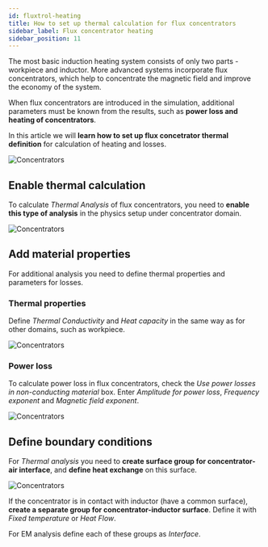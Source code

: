 ```yaml
---
id: fluxtrol-heating
title: How to set up thermal calculation for flux concentrators
sidebar_label: Flux concentrator heating
sidebar_position: 11
---
```


The most basic induction heating system consists of only two parts - workpiece and inductor. More advanced systems incorporate flux concentrators, which help to concentrate the magnetic field and improve the economy of the system.

When flux concentrators are introduced in the simulation, additional parameters must be known from the results, such as **power loss and heating of concentrators**.

In this article we will **learn how to set up flux concetrator thermal definition** for calculation of heating and losses.

<p align="center">

![Concentrators](assets/fluxtrol-heating/0.png)

</p>

## Enable thermal calculation

To calculate *Thermal Analysis* of flux concentrators, you need to **enable this type of analysis** in the physics setup under concentrator domain.

<p align="center">

![Concentrators](assets/fluxtrol-heating/1.png)

</p>

## Add material properties

For additional analysis you need to define thermal properties and parameters for losses.

### Thermal properties

Define *Thermal Conductivity* and *Heat capacity* in the same way as for other domains, such as workpiece.

<p align="center">

![Concentrators](assets/fluxtrol-heating/2.png)

</p>

### Power loss

To calculate power loss in flux concentrators, check the *Use power losses in non-conducting material* box. Enter *Amplitude for power loss*, *Frequency exponent* and *Magnetic field exponent*.

<p align="center">

![Concentrators](assets/fluxtrol-heating/3.png)

</p>

## Define boundary conditions

For *Thermal analysis* you need to **create surface group for concentrator-air interface**, and **define heat exchange** on this surface.

<p align="center">

![Concentrators](assets/fluxtrol-heating/4.png)

</p>

If the concentrator is in contact with inductor (have a common surface), **create a separate group for concentrator-inductor surface**. Define it with *Fixed temperature* or *Heat Flow*.

For EM analysis define each of these groups as *Interface*.